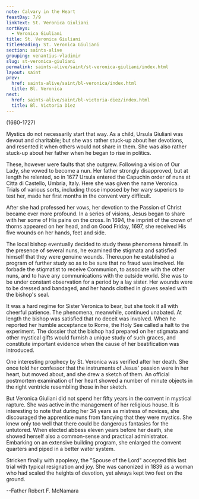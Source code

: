 ```yaml
---
note: Calvary in the Heart
feastDay: 7/9
linkText: St. Veronica Giuliani
sortKeys:
  - Veronica Giuliani
title: St. Veronica Giuliani
titleHeading: St. Veronica Giuliani
section: saints-alive
grouping: venantius-vladimir
slug: st-veronica-giuliani
permalink: saints-alive/saint/st-veronica-giuliani/index.html
layout: saint
prev:
  href: saints-alive/saint/bl-veronica/index.html
  title: Bl. Veronica
next:
  href: saints-alive/saint/bl-victoria-diez/index.html
  title: Bl. Victoria Diez
---
```

(1660-1727)

Mystics do not necessarily start that way. As a child, Ursula Giuliani was devout and charitable; but she was rather stuck-up about her devotions, and resented it when others would not share in them. She was also rather stuck-up about her father when he began to rise in politics.

These, however were faults that she outgrew. Following a vision of Our Lady, she vowed to become a nun. Her father strongly disapproved, but at length he relented, so in 1677 Ursula entered the Capuchin order of nuns at Citta di Castello, Umbria, Italy. Here she was given the name Veronica. Trials of various sorts, including those imposed by her wary superiors to test her, made her first months in the convent very difficult.

After she had professed her vows, her devotion to the Passion of Christ became ever more profound. In a series of visions, Jesus began to share with her some of His pains on the cross. In 1694, the imprint of the crown of thorns appeared on her head, and on Good Friday, 1697, she received His five wounds on her hands, feet and side.

The local bishop eventually decided to study these phenomena himself. In the presence of several nuns, he examined the stigmata and satisfied himself that they were genuine wounds. Thereupon he established a program of further study so as to be sure that no fraud was involved. He forbade the stigmatist to receive Communion, to associate with the other nuns, and to have any communications with the outside world. She was to be under constant observation for a period by a lay sister. Her wounds were to be dressed and bandaged, and her hands clothed in gloves sealed with the bishop's seal.

It was a hard regime for Sister Veronica to bear, but she took it all with cheerful patience. The phenomena, meanwhile, continued unabated. At length the bishop was satisfied that no deceit was involved. When he reported her humble acceptance to Rome, the Holy See called a halt to the experiment. The dossier that the bishop had prepared on her stigmata and other mystical gifts would furnish a unique study of such graces, and constitute important evidence when the cause of her beatification was introduced.

One interesting prophecy by St. Veronica was verified after her death. She once told her confessor that the instruments of Jesus' passion were in her heart, but moved about, and she drew a sketch of them. An official postmortem examination of her heart showed a number of minute objects in the right ventricle resembling those in her sketch.

But Veronica Giuliani did not spend her fifty years in the convent in mystical rapture. She was active in the management of her religious house. It is interesting to note that during her 34 years as mistress of novices, she discouraged the apprentice nuns from fancying that they were mystics. She knew only too well that there could be dangerous fantasies for the untutored. When elected abbess eleven years before her death, she showed herself also a common-sense and practical administrator. Embarking on an extensive building program, she enlarged the convent quarters and piped in a better water system.

Stricken finally with apoplexy, the "Spouse of the Lord" accepted this last trial with typical resignation and joy. She was canonized in 1839 as a woman who had scaled the heights of devotion, yet always kept two feet on the ground.

\--Father Robert F. McNamara